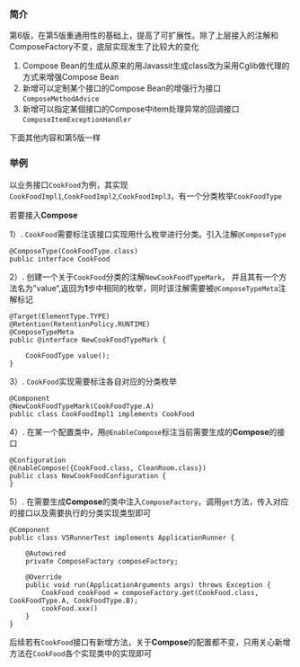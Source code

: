 ### 简介
第6版，在第5版重通用性的基础上，提高了可扩展性。除了上层接入的注解和ComposeFactory不变，底层实现发生了比较大的变化
1. Compose Bean的生成从原来的用Javassit生成class改为采用Cglib做代理的方式来增强Compose Bean
2. 新增可以定制某个接口的Compose Bean的增强行为接口`ComposeMethodAdvice`
3. 新增可以指定某個接口的Compose中item处理异常的回调接口`ComposeItemExceptionHandler`

下面其他内容和第5版一样
### 举例
以业务接口`CookFood`为例，其实现`CookFoodImpl1`,`CookFoodImpl2`,`CookFoodImpl3`，有一个分类枚举`CookFoodType`

若要接入**Compose**

1）. `CookFood`需要标注该接口实现用什么枚举进行分类。引入注解`@ComposeType`
```$xslt
@ComposeType(CookFoodType.class)
public interface CookFood
```
2）. 创建一个关于`CookFood`分类的注解`NewCookFoodTypeMark`，
并且其有一个方法名为”value“,返回为**1**步中相同的枚举，同时该注解需要被`@ComposeTypeMeta`注解标记
```$xslt
@Target(ElementType.TYPE)
@Retention(RetentionPolicy.RUNTIME)
@ComposeTypeMeta
public @interface NewCookFoodTypeMark {

    CookFoodType value();
}
```
3）. `CookFood`实现需要标注各自对应的分类枚举

```$xslt
@Component
@NewCookFoodTypeMark(CookFoodType.A)
public class CookFoodImpl1 implements CookFood
```
4）. 在某一个配置类中，用`@EnableCompose`标注当前需要生成的**Compose**的接口
```$xslt
@Configuration
@EnableCompose({CookFood.class, CleanRoom.class})
public class NewCookFoodConfiguration {
}
```
5）. 在需要生成**Compose**的类中注入`ComposeFactory`，调用`get`方法，传入对应的接口以及需要执行的分类实现类型即可
```$xslt
@Component
public class V5RunnerTest implements ApplicationRunner {

    @Autowired
    private ComposeFactory composeFactory;

    @Override
    public void run(ApplicationArguments args) throws Exception {
        CookFood cookFood = composeFactory.get(CookFood.class, CookFoodType.A, CookFoodType.B);
        cookFood.xxx()
    }
}
```

后续若有`CookFood`接口有新增方法，关于**Compose**的配置都不变，只用关心新增方法在`CookFood`各个实现类中的实现即可
